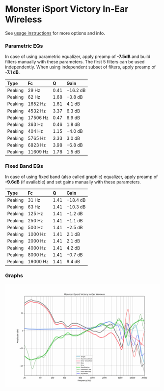 # Monster iSport Victory In-Ear Wireless
See [usage instructions](https://github.com/jaakkopasanen/AutoEq#usage) for more options and info.

### Parametric EQs
In case of using parametric equalizer, apply preamp of **-7.5dB** and build filters manually
with these parameters. The first 5 filters can be used independently.
When using independent subset of filters, apply preamp of **-7.1 dB**.

| Type    | Fc       |    Q | Gain     |
|:--------|:---------|:-----|:---------|
| Peaking | 29 Hz    | 0.41 | -16.2 dB |
| Peaking | 62 Hz    | 1.68 | -3.8 dB  |
| Peaking | 1652 Hz  | 1.61 | 4.1 dB   |
| Peaking | 4532 Hz  | 3.37 | 6.3 dB   |
| Peaking | 17506 Hz | 0.47 | 6.9 dB   |
| Peaking | 363 Hz   | 0.46 | 1.8 dB   |
| Peaking | 404 Hz   | 1.15 | -4.0 dB  |
| Peaking | 5765 Hz  | 3.33 | 3.0 dB   |
| Peaking | 6823 Hz  | 3.98 | -6.8 dB  |
| Peaking | 11609 Hz | 1.78 | 1.5 dB   |

### Fixed Band EQs
In case of using fixed band (also called graphic) equalizer, apply preamp of **-9.6dB**
(if available) and set gains manually with these parameters.

| Type    | Fc       |    Q | Gain     |
|:--------|:---------|:-----|:---------|
| Peaking | 31 Hz    | 1.41 | -18.4 dB |
| Peaking | 63 Hz    | 1.41 | -10.3 dB |
| Peaking | 125 Hz   | 1.41 | -1.2 dB  |
| Peaking | 250 Hz   | 1.41 | -1.1 dB  |
| Peaking | 500 Hz   | 1.41 | -2.5 dB  |
| Peaking | 1000 Hz  | 1.41 | 2.1 dB   |
| Peaking | 2000 Hz  | 1.41 | 2.1 dB   |
| Peaking | 4000 Hz  | 1.41 | 4.2 dB   |
| Peaking | 8000 Hz  | 1.41 | -0.7 dB  |
| Peaking | 16000 Hz | 1.41 | 9.4 dB   |

### Graphs
![](./Monster%20iSport%20Victory%20In-Ear%20Wireless.png)